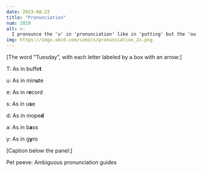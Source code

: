 ```yaml
---
date: 2023-08-23
title: "Pronunciation"
num: 2819
alt: >-
  I pronounce the 'u' in 'pronunciation' like in 'putting' but the 'ou' in 'pronounce' like in 'wound'.
img: https://imgs.xkcd.com/comics/pronunciation_2x.png
---
```

[The word "Tuesday", with each letter labeled by a box with an arrow:]

T: As in buffe**t**

u: As in min**u**te

e: As in r**e**cord

s: As in u**s**e

d: As in mope**d**

a: As in b**a**ss

y: As in g**y**ro

[Caption below the panel:]

Pet peeve: Ambiguous pronunciation guides